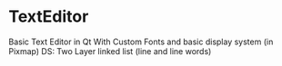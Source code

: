 # TextEditor
Basic Text Editor in Qt
With Custom Fonts and basic display system (in Pixmap)
DS: Two Layer linked list (line and line words)
